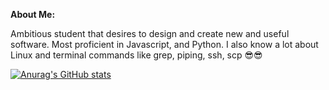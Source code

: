 **About Me:**

Ambitious student that desires to design and create new and useful software. Most proficient in Javascript, and Python. I also know a lot about Linux and terminal commands like grep, piping, ssh, scp 😎😎

[![Anurag's GitHub stats](https://github-readme-stats.vercel.app/api?username=Larry-Larriee&show_icons=true&theme=swift)](https://github.com/anuraghazra/github-readme-stats)

<!-- Credits to https://github.com/anuraghazra/github-readme-stats for the awesome profile statisics! -->
